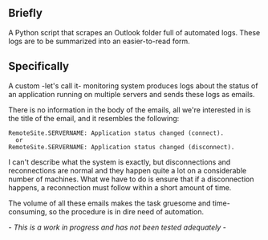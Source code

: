   <h2>Briefly</h2>
  <p>A Python script that scrapes an Outlook folder full of automated logs. These logs are to be summarized into an easier-to-read form.</p>

  <h2>Specifically</h2>
  <p>A custom -let's call it- monitoring system produces logs about the status of an application running on multiple servers and sends these logs as emails.</p>
  <p>There is no information in the body of the emails, all we're interested in is the title of the email, and it resembles the following:</p>
  <pre><code>RemoteSite.SERVERNAME: Application status changed (connect).
  or
RemoteSite.SERVERNAME: Application status changed (disconnect).</code></pre>

  <p>I can't describe what the system is exactly, but disconnections and reconnections are normal and they happen quite a lot on a considerable number of machines. What we have to do is ensure that if a disconnection happens, a reconnection must follow within a short amount of time.</p>
  <p>The volume of all these emails makes the task gruesome and time-consuming, so the procedure is in dire need of automation.</p>

  <p><em> - This is a work in progress and has not been tested adequately -</em></p>
